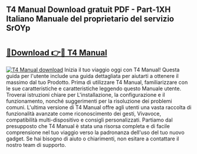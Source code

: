 ## T4 Manual Download gratuit PDF - Part-1XH Italiano Manuale del proprietario del servizio SrOYp

# <h2><a href="http://df9utk.blite.top/?on=T4+Manual">🔗Download 👉🔴 T4 Manual</a></h2>

[![T4 Manual download](https://i.imgur.com/lujVjoI.png)](http://df9utk.blite.top/?on=T4+Manual)
Inizia il tuo viaggio oggi con T4 Manual! Questa guida per l'utente include una guida dettagliata per aiutarti a ottenere il massimo dal tuo Prodotto. Prima di utilizzare T4 Manual, familiarizzare con le sue caratteristiche e caratteristiche leggendo questo Manuale utente. Troverai istruzioni chiare per L'installazione, la configurazione e il funzionamento, nonché suggerimenti per la risoluzione dei problemi comuni. L'ultima versione di T4 Manual offre agli utenti una vasta raccolta di funzionalità avanzate come riconoscimento dei gesti, Vivavoce, compatibilità multi-dispositivo e consigli personalizzati. Partiamo dal presupposto che T4 Manual è stata una risorsa completa e di facile comprensione nel tuo viaggio verso la padronanza dell'uso del tuo nuovo gadget. Se hai bisogno di aiuto o chiarimenti, non esitare a contattare il nostro team di supporto.
